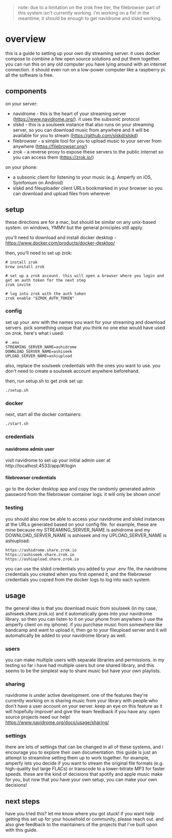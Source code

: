 > note: due to a limitation on the zrok free tier, the filebrowser part of this system isn't currently working. i'm working on a fix! in the meantime, it should be enough to get navidrome and slskd working.

# overview

this is a guide to setting up your own diy streaming server. it uses docker compose to combine a few open source solutions and put them together. you can run this on any old computer you have lying around with an internet connection. it should even run on a low-power computer like a raspberry pi. all the software is free.

## components

on your server:
* navidrome - this is the heart of your streaming server (https://www.navidrome.org/). it uses the subsonic protocol
* slskd - this is a soulseek instance that also runs on your streaming server, so you can download music from anywhere and it will be available for you to stream (https://github.com/slskd/slskd)
* filebrowser - a simple tool for you to upload music to your server from anywhere (https://filebrowser.org/)
* zrok - a reverse proxy to expose these servers to the public internet so you can access them (https://zrok.io/)

on your phone:
* a subsonic client for listening to your music (e.g. Amperfy on iOS, Symfonium on Android)
* slskd and fileuploader client URLs bookmarked in your browser so you can download and upload files from wherever

## setup
these directions are for a mac, but should be similar on any unix-based system. on windows, YMMV but the general principles still apply.

you'll need to download and install docker desktop - https://www.docker.com/products/docker-desktop/

then, you'll need to set up zrok:

```
# install zrok
brew install zrok

# set up a zrok account. this will open a browser where you login and get an auth token for the next step
zrok invite

# log into zrok with the auth token
zrok enable "$ZROK_AUTH_TOKEN"
```

### config
set up your .env with the names you want for your streaming and download servers. pick something unique that you think no one else would have used on zrok. here's what i used:

```
# .env
STREAMING_SERVER_NAME=ashidrome
DOWNLOAD_SERVER_NAME=ashiseek
UPLOAD_SERVER_NAME=ashiupload
```

also, replace the soulseek credentials with the ones you want to use. you don't need to create a soulseek account anywhere beforehand.

then, run setup.sh to get zrok set up:
```
./setup.sh
```

### docker
next, start all the docker containers:
```
./start.sh
```

### credentials

#### navidrome admin user
visit navidrome to set up your initial admin user at http://localhost:4533/app/#/login

#### filebrowser credentials
go to the docker desktop app and copy the randomly generated admin password from the filebrowser container logs. it will only be shown once!

### testing

you should also now be able to access your navidrome and slskd instances at the URLs generated based on your config file. for example, these are mine because my STREAMING_SERVER_NAME is ashidrome and my DOWNLOAD_SERVER_NAME is ashiseek and my UPLOAD_SERVER_NAME is ashiupload:
```
https://ashidrome.share.zrok.io
https://ashiseek.share.zrok.io
https://ashiupload.share.zrok.io
```

you can use the slskd credentials you added to your .env file, the navidrome credentials you created when you first opened it, and the filebrowser credentials you copied from the docker logs to log into each system.

## usage
the general idea is that you download music from soulseek (in my case, ashiseek.share.zrok.io) and it automatically goes into your navidrome library. so then you can listen to it on your phone from anywhere (i use the amperfy client on my iphone). if you purchase music from somewhere like bandcamp and want to upload it, then go to your fileupload server and it will automatically be added to your navidrome library as well.

### users
you can make multiple users with separate libraries and permissions. in my testing so far i have had multiple users but one shared library, and this seems to be the simplest way to share music but have your own playlists.

### sharing
navidrome is under active development. one of the features they're currently working on is sharing music from your library with people who don't have a user account on your server. keep an eye on this feature as it will hopefully improve! and give the team feedback if you have any. open source projects need our help! https://www.navidrome.org/docs/usage/sharing/

### settings
there are lots of settings that can be changed in all of these systems, and i encourage you to explore their own documentation. this guide is just an attempt to streamline setting them up to work together. for example, amperfy lets you decide if you want to stream the original file formats (e.g. high-quality but large FLACs) or transcode to a lower-bitrate MP3 for faster speeds. these are the kind of decisions that spotify and apple music make for you, but now that you have your own setup, you can make your own decisions!

## next steps
have you tried this? let me know where you got stuck! if you want help getting this set up for your household or community, please reach out. and also give feedback to the maintainers of the projects that i've built upon with this guide.

